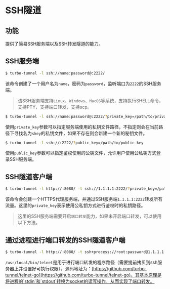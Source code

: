 # SSH隧道

## 功能

提供了简易SSH服务端以及SSH转发隧道的能力。

## SSH服务端

```bash
$ turbo-tunnel -l ssh://name:password@:2222/
```

该命令创建了一个用户名为`name`，密码为`password`，监听端口为`2222`的SSH服务端。

> 该SSH服务端支持`Linux`、`Windows`、`MacOS`等系统，支持执行SHELL命令，支持PTY，支持端口转发，支持scp。

```bash
$ turbo-tunnel -l ssh://name:password@:2222/?private_key=/path/to/private-key
```

使用`private_key`参数可以指定服务端使用的私钥文件路径，不指定则会在当前路径下寻找名为`skey`的私钥文件，如果不存在则会新建一个新的秘钥文件。

```bash
$ turbo-tunnel -l ssh://:2222/?public_key=/path/to/public-key
```

使用`public_key`参数可以指定鉴权使用的公钥文件，允许用户使用公私钥方式登录SSH服务端。

## SSH隧道客户端

```bash
$ turbo-tunnel -l http://:8080/ -t ssh://1.1.1.1:2222/?private_key=/path/to/private-key
```

该命令会创建一个HTTPS代理服务端，并通过SSH服务端`1.1.1.1:2222`转发所有流量。这里的`private_key`表示使用公私钥方式进行鉴权时的私钥路径。

> 这里的SSH服务端需要开启`端口转发`能力，如果未开启端口转发，可以使用以下方法。

## 通过进程进行端口转发的SSH隧道客户端

```bash
$ turbo-tunnel -l http://:8080/ -t ssh+process://root:password@1.1.1.1:2222/usr/local/bin/telnet
```

`/usr/local/bin/telnet`是用于进行端口转发的程序路径（需要提前拷贝到ssh服务器上并设置好可执行权限），源码地址为：[https://github.com/turbo-tunnel/telnet-go](https://github.com/turbo-tunnel/telnet-go)。其基本原理是将进程的`stdin`和`stdout`转换为socket的读写操作，从而实现了端口转发。
